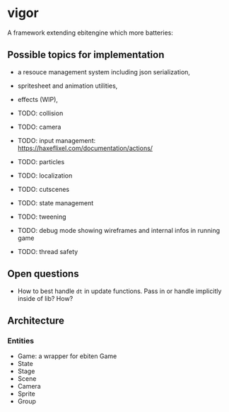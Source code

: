 # vigor

A framework extending ebitengine which more batteries:

## Possible topics for implementation

- a resouce management system including json serialization,
- spritesheet and animation utilities,
- effects (WIP),
- TODO: collision
- TODO: camera
- TODO: input management: <https://haxeflixel.com/documentation/actions/>
- TODO: particles
- TODO: localization
- TODO: cutscenes
- TODO: state management
- TODO: tweening
- TODO: debug mode showing wireframes and internal infos in running game

- TODO: thread safety

## Open questions

- How to best handle `dt` in update functions. Pass in or handle implicitly inside of lib? How?

## Architecture

### Entities

- Game: a wrapper for ebiten Game
- State
- Stage
- Scene
- Camera
- Sprite
- Group
